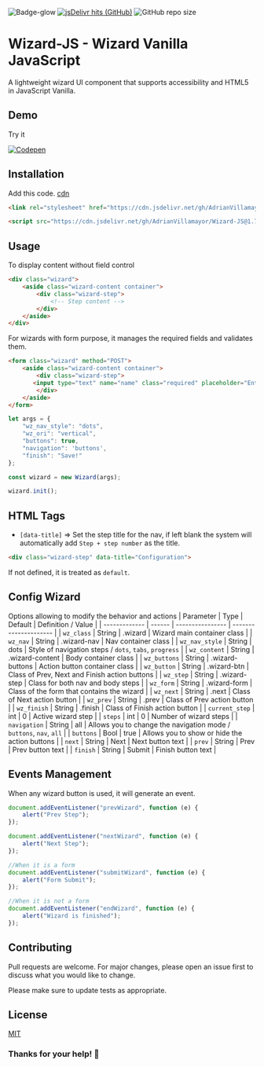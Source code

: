 ![Badge-glow](https://img.shields.io/badge/WizardJS-v1.7.1-blue?style=flat-square) [![jsDelivr hits (GitHub)](https://data.jsdelivr.com/v1/package/gh/AdrianVillamayor/Wizard-JS/badge)](https://www.jsdelivr.com/package/gh/AdrianVillamayor/Wizard-JS) ![GitHub repo size](https://img.shields.io/github/repo-size/AdrianVillamayor/Wizard-JS?style=flat-square)

# Wizard-JS - Wizard Vanilla JavaScript

A lightweight wizard UI component that supports accessibility and HTML5 in JavaScript Vanilla.


## Demo
Try it 


[![Codepen](https://user-images.githubusercontent.com/29653964/116972608-8f6bca80-acbb-11eb-98c1-8a3b19705de1.png)](https://codepen.io/adrianvillamayor/pen/VwWPVME)


## Installation 
Add this code. [cdn](https://www.jsdelivr.com/package/gh/AdrianVillamayor/Wizard-JS)

```html
<link rel="stylesheet" href="https://cdn.jsdelivr.net/gh/AdrianVillamayor/Wizard-JS@1.7.1/styles/css/main.css" integrity="sha256-btHibfSEWQ4O0dUO3Jo22dZVkFr4T75RU7+EU5SGS0A=" crossorigin="anonymous">
```

```html
<script src="https://cdn.jsdelivr.net/gh/AdrianVillamayor/Wizard-JS@1.7.1/src/wizard.min.js" integrity="sha256-mJVNHvVixlbCbAdxkmLIEsgLGvm3zaxsdChv0BXjRU0=" crossorigin="anonymous"></script>
```

## Usage

To display content without field control
```html
<div class="wizard">
    <aside class="wizard-content container">
        <div class="wizard-step">
            <!-- Step content -->
        </div>
    </aside>
</div>
```


For wizards with form purpose, it manages the required fields and validates them.
```html
<form class="wizard" method="POST">
    <aside class="wizard-content container">
        <div class="wizard-step">
	   <input type="text" name="name" class="required" placeholder="Enter a short campaign name">
        </div>
    </aside>
</form>
```

```javascript
let args = {
	"wz_nav_style": "dots",
	"wz_ori": "vertical",
	"buttons": true,
	"navigation": 'buttons',
	"finish": "Save!"
};

const wizard = new Wizard(args);

wizard.init();
```

## HTML Tags
- `[data-title]` => Set the step title for the nav, if left blank the system will automatically add `Step + step number` as the title.
```html
<div class="wizard-step" data-title="Configuration"> 
```
If not defined, it is treated as `default`.

## Config Wizard
Options allowing to modify the behavior and actions
| Parameter      | Type   | Default          |  Definition / Value   |
| -------------  | ------ | ---------------- | --------------------- |
| `wz_class`     | String | .wizard          | Wizard main container class |
| `wz_nav`       | String | .wizard-nav      | Nav container class |
| `wz_nav_style` | String | dots             | Style of navigation steps / `dots`, `tabs`, `progress` |
| `wz_content`   | String | .wizard-content  | Body container class |
| `wz_buttons`   | String | .wizard-buttons  | Action button container class |
| `wz_button`    | String | .wizard-btn      | Class of Prev, Next and Finish action buttons |
| `wz_step`      | String | .wizard-step     | Class for both nav and body steps |
| `wz_form`      | String | .wizard-form     | Class of the form that contains the wizard |
| `wz_next`      | String | .next            | Class of Next action button |
| `wz_prev`      | String | .prev            | Class of Prev action button |
| `wz_finish`    | String | .finish          | Class of Finish action button |
| `current_step` | int    | 0                | Active wizard step |
| `steps`        | int    | 0                | Number of wizard steps |
| `navigation`   | String | all              | Allows you to change the navigation mode / `buttons`, `nav`, `all` |
| `buttons`      | Bool   | true             | Allows you to show or hide the action buttons |
| `next`         | String | Next             | Next button text |
| `prev`         | String | Prev             | Prev button text |
| `finish`       | String | Submit           | Finish button text |



## Events Management
When any wizard button is used, it will generate an event.
```javascript
document.addEventListener("prevWizard", function (e) {
	alert("Prev Step");
});

document.addEventListener("nextWizard", function (e) {
	alert("Next Step");
});

//When it is a form
document.addEventListener("submitWizard", function (e) {
	alert("Form Submit");
});

//When it is not a form
document.addEventListener("endWizard", function (e) {
	alert("Wizard is finished");
});
```

## Contributing
Pull requests are welcome. For major changes, please open an issue first to discuss what you would like to change.

Please make sure to update tests as appropriate.

## License
[MIT](https://github.com/AdrianVillamayor/Wizard-JS/blob/main/LICENSE)

### Thanks for your help! 🎉
